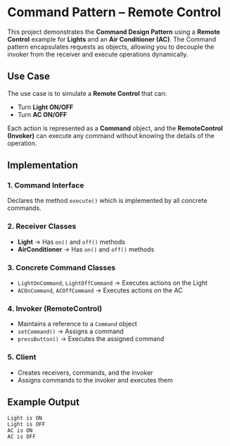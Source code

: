 # Command Pattern – Remote Control

This project demonstrates the **Command Design Pattern** using a **Remote Control** example for **Lights** and an **Air Conditioner (AC)**. The Command pattern encapsulates requests as objects, allowing you to decouple the invoker from the receiver and execute operations dynamically.

## Use Case

The use case is to simulate a **Remote Control** that can:
- Turn **Light ON/OFF**
- Turn **AC ON/OFF**

Each action is represented as a **Command** object, and the **RemoteControl (Invoker)** can execute any command without knowing the details of the operation.

## Implementation

### 1. Command Interface
Declares the method `execute()` which is implemented by all concrete commands.

### 2. Receiver Classes
- **Light** → Has `on()` and `off()` methods
- **AirConditioner** → Has `on()` and `off()` methods

### 3. Concrete Command Classes
- `LightOnCommand`, `LightOffCommand` → Executes actions on the Light
- `ACOnCommand`, `ACOffCommand` → Executes actions on the AC

### 4. Invoker (RemoteControl)
- Maintains a reference to a `Command` object
- `setCommand()` → Assigns a command
- `pressButton()` → Executes the assigned command

### 5. Client
- Creates receivers, commands, and the invoker
- Assigns commands to the invoker and executes them

## Example Output

```
Light is ON
Light is OFF
AC is ON
AC is OFF
```

